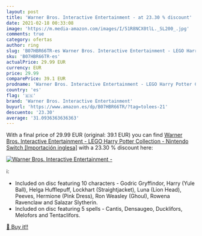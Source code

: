 ```yaml
---
layout: post
title: 'Warner Bros. Interactive Entertainment - at 23.30 % discount'
date: 2021-02-18 00:33:08
image: 'https://m.media-amazon.com/images/I/51R8NCX0tlL._SL200_.jpg'
comments: true
category: ofertas
author: ring
slug: 'B07HBR66TR-es Warner Bros. Interactive Entertainment - LEGO Harry Potter...'
sku: 'B07HBR66TR-es'
actualPrice: 29.99 EUR
currency: EUR
price: 29.99
comparePrice: 39.1 EUR
prodname: 'Warner Bros. Interactive Entertainment - LEGO Harry Potter Collection - Nintendo Switch [Importación inglesa]'
country: 'es'
flag: '🇪🇸'
brand: 'Warner Bros. Interactive Entertainment'
buyurl: 'https://www.amazon.es/dp/B07HBR66TR/?tag=tolees-21'
descuento: '23.30'
average: '31.0936363636363'
---
```


With a final price of 29.99 EUR (original: 39.1 EUR) you can find [Warner Bros. Interactive Entertainment - LEGO Harry Potter Collection - Nintendo Switch [Importación inglesa]](https://www.amazon.es/dp/B07HBR66TR/?tag=tolees-21) with a  23.30 % discount here:

[![Warner Bros. Interactive Entertainment -](https://m.media-amazon.com/images/I/51R8NCX0tlL._SL200_.jpg)](https://www.amazon.es/dp/B07HBR66TR/?tag=tolees-21)

ℹ️:

- Included on disc featuring 10 characters - Godric Gryffindor, Harry (Yule Ball), Helga Hufflepuff, Lockhart (Straightjacket), Luna (Lion Head), Peeves, Hermione (Pink Dress), Ron Weasley (Ghoul), Rowena Ravenclaw and Salazar Slytherin.
- Included on disc featuring 5 spells - Cantis, Densaugeo, Ducklifors, Melofors and Tentaclifors.

[🛒 Buy it!!](https://www.amazon.es/dp/B07HBR66TR/?tag=tolees-21)

